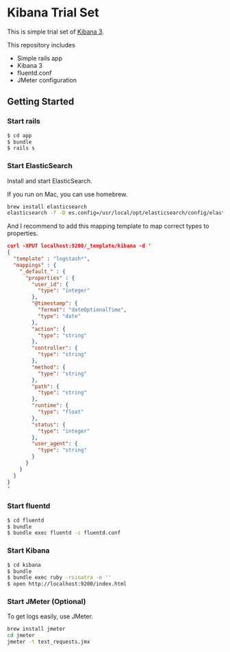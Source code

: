 # Kibana Trial Set

This is simple trial set of [Kibana 3](http://three.kibana.org/).

This repository includes

- Simple rails app
- Kibana 3
- fluentd.conf
- JMeter configuration

## Getting Started

### Start rails

```sh
$ cd app
$ bundle
$ rails s
```

### Start ElasticSearch

Install and start ElasticSearch.

If you run on Mac, you can use homebrew.

```sh
brew install elasticsearch
elasticsearch -f -D es.config=/usr/local/opt/elasticsearch/config/elasticsearch.yml
```

And I recommend to add this mapping template to map correct types to properties.

```json
curl -XPUT localhost:9200/_template/kibana -d '
{
  "template" : "logstash*",
  "mappings" : {
    "_default_" : {
      "properties" : {
        "user_id": {
          "type": "integer"
        },
        "@timestamp": {
          "format": "dateOptionalTime",
          "type": "date"
        },
        "action": {
          "type": "string"
        },
        "controller": {
          "type": "string"
        },
        "method": {
          "type": "string"
        },
        "path": {
          "type": "string"
        },
        "runtime": {
          "type": "float"
        },
        "status": {
          "type": "integer"
        },
        "user_agent": {
          "type": "string"
        }
      }
    }
  }
}
'
```

### Start fluentd

```sh
$ cd fluentd
$ bundle
$ bundle exec fluentd -c fluentd.conf
```

### Start Kibana

```sh
$ cd kibana
$ bundle
$ bundle exec ruby -rsinatra -e ''
$ open http://localhost:9200/index.html
```

### Start JMeter (Optional)

To get logs easily, use JMeter.

```sh
brew install jmeter
cd jmeter
jmeter -t test_requests.jmx
```
